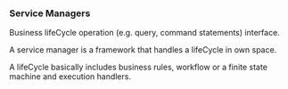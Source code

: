 ### Service Managers

Business lifeCycle operation (e.g. query, command statements) interface.  

A service manager is a framework that handles a lifeCycle in own space.  
 
A lifeCycle basically includes business rules, workflow or a finite state machine and execution handlers.


 

